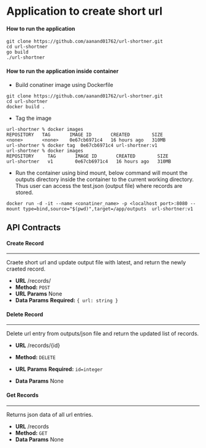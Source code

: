 #  Application to create short url

#### How to run the application
```
git clone https://github.com/aanand01762/url-shortner.git
cd url-shortner
go build
./url-shortner
```

#### How to run the application inside container
* Build conatiner image using Dockerfile
```
git clone https://github.com/aanand01762/url-shortner.git
cd url-shortner
docker build .
```
* Tag the image
```
url-shortner % docker images
REPOSITORY   TAG       IMAGE ID       CREATED        SIZE
<none>       <none>    0e67cb6971c4   16 hours ago   310MB
url-shortner % docker tag  0e67cb6971c4 url-shortner:v1
url-shortner % docker images
REPOSITORY     TAG       IMAGE ID       CREATED        SIZE
url-shortner   v1        0e67cb6971c4   16 hours ago   310MB
```
* Run the container using bind mount, below command will mount the outputs directory inside the container to the current working directory. Thus user can access the test.json (output file) where records are stored. 
```
docker run -d -it --name <conatiner_name> -p <localhost port>:8080 --mount type=bind,source="$(pwd)",target=/app/outputs  url-shortner:v1
```


## API Contracts

#### Create Record
---
  Craete short url and update output file with latest, and return the newly craeted record.
* **URL**
  /records/
* **Method:**
  `POST`
*  **URL Params**
   None
* **Data Params**
   **Required:**
    `{
        url: string
     }`    
  
#### Delete Record
---
  Delete url entry from outputs/json file and return the updated list of records.
* **URL**
  /records/{id}
* **Method:**
  `DELETE`
  
*  **URL Params**
   **Required:**
   `id=integer`
* **Data Params**
  None
  
#### Get Records
---
  Returns json data of all url entries.
* **URL**
  /records
* **Method:**
  `GET`
* **Data Params**
  None

